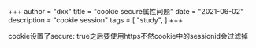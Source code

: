 +++
author = "dxx"
title = "cookie secure属性问题"
date = "2021-06-02"
description = "cookie session"
tags = [
    "study",
]
+++

cookie设置了secure: true之后要使用https不然cookie中的sessionid会过滤掉 
